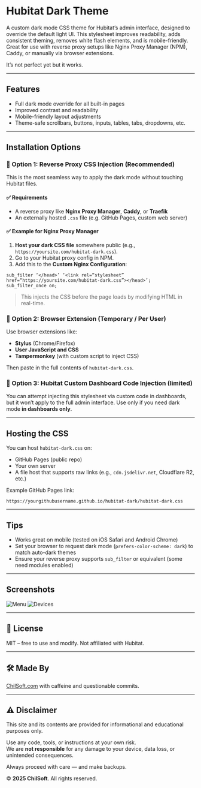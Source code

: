 # Hubitat Dark Theme

A custom dark mode CSS theme for Hubitat’s admin interface, designed to override the default light UI. This stylesheet improves readability, adds consistent theming, removes white flash elements, and is mobile-friendly. Great for use with reverse proxy setups like Nginx Proxy Manager (NPM), Caddy, or manually via browser extensions.

It’s not perfect yet but it works. 

___

## Features

- Full dark mode override for all built-in pages
- Improved contrast and readability
- Mobile-friendly layout adjustments
- Theme-safe scrollbars, buttons, inputs, tables, tabs, dropdowns, etc.

___

## Installation Options

### 🔁 Option 1: **Reverse Proxy CSS Injection (Recommended)**

This is the most seamless way to apply the dark mode without touching Hubitat files.

#### ✅ Requirements
- A reverse proxy like **Nginx Proxy Manager**, **Caddy**, or **Traefik**
- An externally hosted `.css` file (e.g. GitHub Pages, custom web server)

#### ✅ Example for **Nginx Proxy Manager**

1. **Host your dark CSS file** somewhere public (e.g., `https://yoursite.com/hubitat-dark.css`).
2. Go to your Hubitat proxy config in NPM.
3. Add this to the **Custom Nginx Configuration**:

```nginx
sub_filter ‘</head>’ ‘<link rel=“stylesheet” href=“https://yoursite.com/hubitat-dark.css”></head>’;
sub_filter_once on;
```

> This injects the CSS before the page loads by modifying HTML in real-time.

### 🧩 Option 2: **Browser Extension (Temporary / Per User)**

Use browser extensions like:

- **Stylus** (Chrome/Firefox)
- **User JavaScript and CSS**
- **Tampermonkey** (with custom script to inject CSS)

Then paste in the full contents of `hubitat-dark.css`.

### 🧪 Option 3: **Hubitat Custom Dashboard Code Injection** (limited)

You can attempt injecting this stylesheet via custom code in dashboards, but it won’t apply to the full admin interface. Use only if you need dark mode **in dashboards only**.

___

## Hosting the CSS

You can host `hubitat-dark.css` on:

- GitHub Pages (public repo)
- Your own server
- A file host that supports raw links (e.g., `cdn.jsdelivr.net`, Cloudflare R2, etc.)

Example GitHub Pages link:

```
https://yourgithubusername.github.io/hubitat-dark/hubitat-dark.css
```
___

## Tips

- Works great on mobile (tested on iOS Safari and Android Chrome)
- Set your browser to request dark mode (`prefers-color-scheme: dark`) to match auto-dark themes
- Ensure your reverse proxy supports `sub_filter` or equivalent (some need modules enabled)

___

## Screenshots

![Menu](./images/IMG_4425.jpeg)
![Devices](./images/IMG_4424.jpeg)

___

## 📜 License

MIT – free to use and modify. Not affiliated with Hubitat.

___

## 🛠 Made By

[ChilSoft.com](https://chilsoft.com) with caffeine and questionable commits.

___

## ⚠️ Disclaimer

This site and its contents are provided for informational and educational purposes only.

Use any code, tools, or instructions at your own risk.  
We are **not responsible** for any damage to your device, data loss, or unintended consequences.

Always proceed with care — and make backups.

© **2025 ChilSoft**. All rights reserved.

